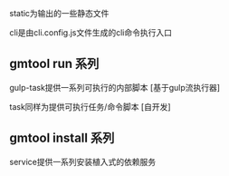 



static为输出的一些静态文件

cli是由cli.config.js文件生成的cli命令执行入口


## gmtool run 系列

gulp-task提供一系列可执行的内部脚本 [基于gulp流执行器]

task同样为提供可执行任务/命令脚本 [自开发]

## gmtool install 系列

service提供一系列安装植入式的依赖服务

